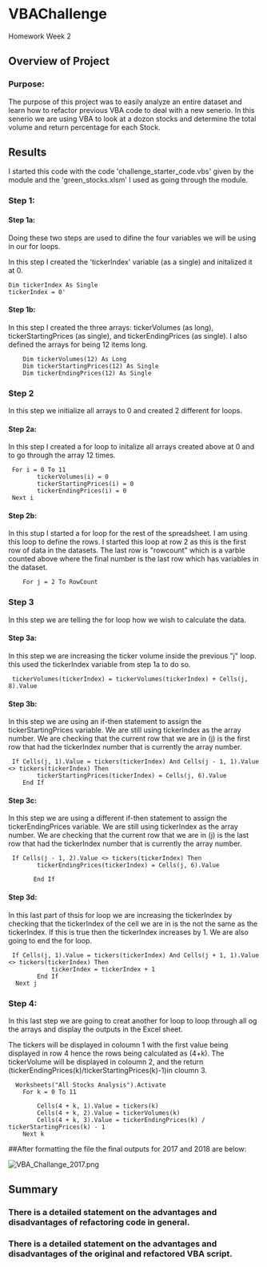 # VBAChallenge
Homework Week 2
## Overview of Project
### Purpose:
The purpose of this project was to easily analyze an entire dataset and learn how to refactor previous VBA code to deal with a new senerio. In this senerio we are using VBA to look at a dozon stocks and determine the total volume and return percentage for each Stock. 

## Results
I started this code with the code 'challenge_starter_code.vbs' given by the module and the 'green_stocks.xlsm' I used as going through the module. 
### Step 1:
#### Step 1a: 

Doing these two steps are used to difine the four variables we will be using in our for loops.

In this step I created the 'tickerIndex' variable (as a single) and initalized it at 0.
  ```
  Dim tickerIndex As Single
  tickerIndex = 0'
```

#### Step 1b:
In this step I created the three arrays: tickerVolumes (as long), tickerStartingPrices (as single), and tickerEndingPrices (as single). I also defined the arrays for being 12 items long.
```   
    Dim tickerVolumes(12) As Long
    Dim tickerStartingPrices(12) As Single
    Dim tickerEndingPrices(12) As Single
```



### Step 2
In this step we initialize all arrays to 0 and created 2 different for loops.

#### Step 2a:
In this step I created a for loop to initalize all arrays created above at 0 and to go through the array 12 times. 
```
 For i = 0 To 11
        tickerVolumes(i) = 0
        tickerStartingPrices(i) = 0
        tickerEndingPrices(i) = 0
 Next i
```

#### Step 2b:
In this stup I started a for loop for the rest of the spreadsheet. I am using this loop to define the rows. I started this loop at row 2 as this is the first row of data in the datasets. The last row is "rowcount" which is a varble counted above where the final number is the last row which has variables in the dataset. 
```    
    For j = 2 To RowCount
```

### Step 3
In this step we are telling the for loop how we wish to calculate the data.

#### Step 3a:
In this step we are increasing the ticker volume inside the previous "j" loop. this used the tickerIndex variable from step 1a to do so. 

```
 tickerVolumes(tickerIndex) = tickerVolumes(tickerIndex) + Cells(j, 8).Value
```
#### Step 3b: 
In this step we are using an if-then statement to assign the tickerStartingPrices variable. We are still using tickerIndex as the array number. We are checking that the current row that we are in (j) is the first row that had the tickerIndex number that is currently the array number.
```
 If Cells(j, 1).Value = tickers(tickerIndex) And Cells(j - 1, 1).Value <> tickers(tickerIndex) Then
        tickerStartingPrices(tickerIndex) = Cells(j, 6).Value
    End If
```

#### Step 3c:
In this step we are using a different if-then statement to assign the tickerEndingPrices variable. We are still using tickerIndex as the array number. We are checking that the current row that we are in (j) is the last row that had the tickerIndex number that is currently the array number.
```
 If Cells(j - 1, 2).Value <> tickers(tickerIndex) Then
        tickerEndingPrices(tickerIndex) = Cells(j, 6).Value
   
       End If
```
#### Step 3d:
In this last part of thsis for loop we are increasing the tickerIndex by checking that the tickerIndex of the cell we are in is the not the same as the tickerIndex. If this is true then the tickerIndex increases by 1. We are also going to end the for loop.
```
 If Cells(j, 1).Value = tickers(tickerIndex) And Cells(j + 1, 1).Value <> tickers(tickerIndex) Then
            tickerIndex = tickerIndex + 1
        End If   
  Next j
```

### Step 4:
In this last step we are going to creat another for loop to loop through all og the arrays and display the outputs in the Excel sheet. 

The tickers will be displayed in coloumn 1 with the first value being displayed in row 4 hence the rows being calculated as (4+k). The tickerVolume will be displayed in coloumn 2, and the return (tickerEndingPrices(k)/tickerStartingPrices(k)-1)in cloumn 3.
```
  Worksheets("All Stocks Analysis").Activate
    For k = 0 To 11
        
        Cells(4 + k, 1).Value = tickers(k)
        Cells(4 + k, 2).Value = tickerVolumes(k)
        Cells(4 + k, 3).Value = tickerEndingPrices(k) / tickerStartingPrices(k) - 1        
    Next k
```

##After formatting the file the final outputs for 2017 and 2018 are below:

![VBA_Challange_2017.png](\Resources\VBA_Challange_2017.png)

## Summary
### There is a detailed statement on the advantages and disadvantages of refactoring code in general.
### There is a detailed statement on the advantages and disadvantages of the original and refactored VBA script.
